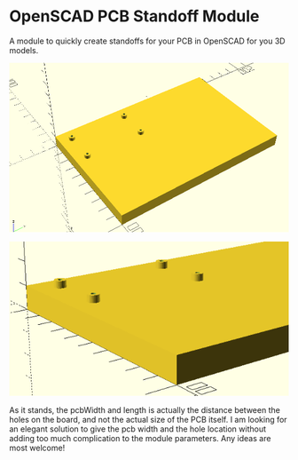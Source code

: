# OpenSCAD PCB Standoff Module

A module to quickly create standoffs for your PCB in OpenSCAD for you 3D models.

![Example 01](https://raw.githubusercontent.com/Wollivan/OpenSCAD-PCB-Standoff-Module/master/standoff1.PNG)

![Example 02](https://raw.githubusercontent.com/Wollivan/OpenSCAD-PCB-Standoff-Module/master/standoff2.PNG)

As it stands, the pcbWidth and length is actually the distance between the holes on the board, and not the actual size of the PCB itself.
I am looking for an elegant solution to give the pcb width and the hole location without adding too much complication to the module parameters. Any ideas are most welcome!
